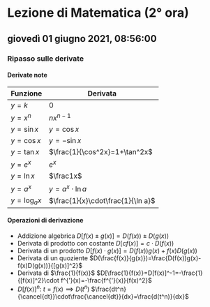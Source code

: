 # Lezione di Matematica (2° ora)

## giovedì 01 giugno 2021, 08:56:00

### Ripasso sulle derivate

#### Derivate note

|Funzione|Derivata|
|----|----|
|$y=k$|0|
|$y=x^n$|$nx^{n-1}$|
|$y=\sin x$|$y=\cos x$|
|$y=\cos x$|$y=-\sin x$
|$y=\tan x$|$\frac{1}{\cos^2x}=1+\tan^2x$|
|$y=e^x$|$e^x$|
|$y=\ln x$|$\frac1x$|
|$y=a^x$|$y=a^x\cdot\ln a$|
|$y=\log_{a}x$|$\frac{1}{x}\cdot\frac{1}{\ln a}$

#### Operazioni di derivazione

* Addizione algebrica
 $D[f(x)\pm g(x)]=D(f(x))\pm D(g(x))$
 * Derivata di prodotto con costante
 $D[c f(x)]=c\cdot D(f(x))$
* Derivata di un prodotto
$D[f(x)\cdot g(x)]=D(f(x))g(x)+f(x)D(g(x))$ 
* Derivata di un quoziente
$D(\frac{f(x)}{g(x)})=\frac{D(f(x))g(x)-f(x)D(g(x))}{[g(x)]^2}$
* Derivata di $\frac{1}{f(x)}$
$D[\frac{1}{f(x)}=D[f(x)]^-1=-\frac{1}{[f(x)]^2}\cdot f^{'}(x)=-\frac{f^{'}(x)}{f(x)^2}$
* $D[f(x)]^n$:
$t=f(x)\implies D(t^n)$
$\frac{dt^n}{\cancel{dt}}\cdot\frac{\cancel{dt}}{dx}=\frac{d(t^n)}{dx}$
<!--stackedit_data:
eyJoaXN0b3J5IjpbLTM2MDY5MTI0LDUyNTU4NzI3M119
-->